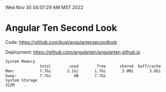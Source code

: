 Wed Nov 30 04:07:29 AM MST 2022

# Angular Ten Second Look

Code: https://github.com/kusl/angulartensecondlook

Deployment: https://github.com/angularten/angularten.github.io

```bash
System Memory
               total        used        free      shared  buff/cache   available
Mem:           7.7Gi       2.1Gi       1.7Gi       3.0Mi       3.8Gi       5.3Gi
Swap:          7.7Gi          0B       7.7Gi
System Storage
322M	.
```
```bash

